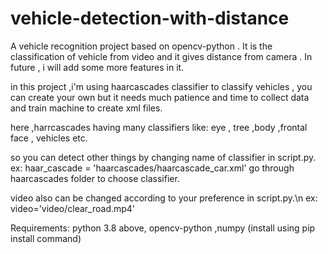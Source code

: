 # vehicle-detection-with-distance
A vehicle recognition project based on opencv-python . It is the classification of vehicle from video and it gives distance from camera . In future , i will add some more features in it.

in this project ,i'm using haarcascades classifier to classify vehicles , you can create your own but it needs much patience and time to collect data and train machine to create xml files.

here ,harrcascades having many classifiers like:
eye , tree ,body ,frontal face , vehicles etc.

so you can detect other things by changing name of classifier in script.py.
ex: haar_cascade = 'haarcascades/haarcascade_car.xml'
go through haarcascades folder to choose classifier.

video also can be changed according to your preference in script.py.\n
ex: video='video/clear_road.mp4'

Requirements:
python 3.8 above,
opencv-python ,numpy (install using pip install command)
